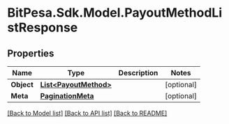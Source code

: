 # BitPesa.Sdk.Model.PayoutMethodListResponse
## Properties

Name | Type | Description | Notes
------------ | ------------- | ------------- | -------------
**Object** | [**List&lt;PayoutMethod&gt;**](PayoutMethod.md) |  | [optional] 
**Meta** | [**PaginationMeta**](PaginationMeta.md) |  | [optional] 

[[Back to Model list]](../README.md#documentation-for-models) [[Back to API list]](../README.md#documentation-for-api-endpoints) [[Back to README]](../README.md)

